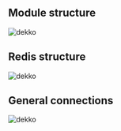## Module structure

![dekko](http://dekko.pronskiy.ru/doc/structures/module-struture.png)

## Redis structure

![dekko](http://dekko.pronskiy.ru/doc/structures/redis-structure.png)

## General connections

![dekko](http://dekko.pronskiy.ru/doc/structures/general-connections-structure.png)

